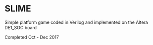 # SLIME
Simple platform game coded in Verilog and implemented on the Altera DE1_SOC board

Completed Oct - Dec 2017
